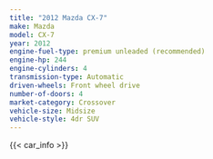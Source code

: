 ```yaml
---
title: "2012 Mazda CX-7"
make: Mazda
model: CX-7
year: 2012
engine-fuel-type: premium unleaded (recommended)
engine-hp: 244
engine-cylinders: 4
transmission-type: Automatic
driven-wheels: Front wheel drive
number-of-doors: 4
market-category: Crossover
vehicle-size: Midsize
vehicle-style: 4dr SUV
---
```


{{< car_info >}}
